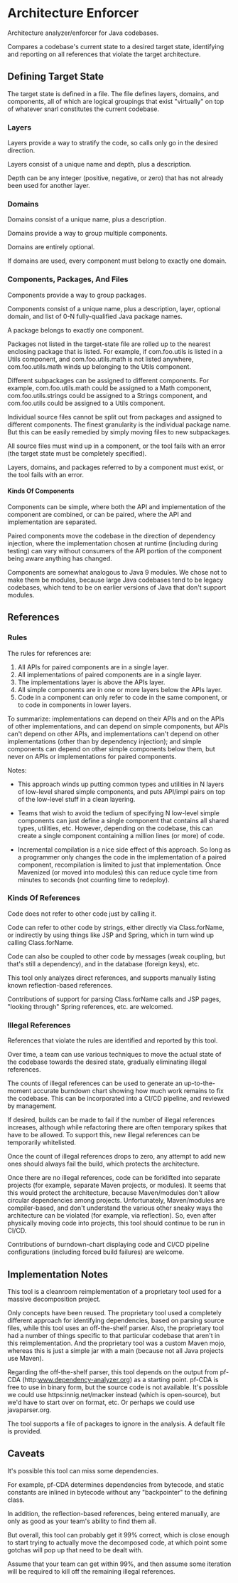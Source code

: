Architecture Enforcer
=====================

Architecture analyzer/enforcer for Java codebases.

Compares a codebase's current state to a desired target state, identifying and reporting on all references that violate the target architecture.

## Defining Target State ##

The target state is defined in a file. The file defines layers, domains, and components, all of which are logical groupings that exist "virtually" on top of whatever snarl constitutes the current codebase.

### Layers ###

Layers provide a way to stratify the code, so calls only go in the desired direction.

Layers consist of a unique name and depth, plus a description.

Depth can be any integer (positive, negative, or zero) that has not already been used for another layer.

### Domains ###

Domains consist of a unique name, plus a description.

Domains provide a way to group multiple components.

Domains are entirely optional.

If domains are used, every component must belong to exactly one domain.

### Components, Packages, And Files ###

Components provide a way to group packages.

Components consist of a unique name, plus a description, layer, optional domain, and list of 0-N fully-qualified Java package names.

A package belongs to exactly one component.

Packages not listed in the target-state file are rolled up to the nearest enclosing package that is listed. For example, if com.foo.utils is listed in a Utils component, and com.foo.utils.math is not listed anywhere, com.foo.utils.math winds up belonging to the Utils component.

Different subpackages can be assigned to different components. For example, com.foo.utils.math could be assigned to a Math component, com.foo.utils.strings could be assigned to a Strings component, and com.foo.utils could be assigned to a Utils component.

Individual source files cannot be split out from packages and assigned to different components. The finest granularity is the individual package name. But this can be easily remedied by simply moving files to new subpackages.

All source files must wind up in a component, or the tool fails with an error (the target state must be completely specified).

Layers, domains, and packages referred to by a component must exist, or the tool fails with an error.

#### Kinds Of Components ####

Components can be simple, where both the API and implementation of the component are combined, or can be paired, where the API and implementation are separated.

Paired components move the codebase in the direction of dependency injection, where the implementation chosen at runtime (including during testing) can vary without consumers of the API portion of the component being aware anything has changed.

Components are somewhat analogous to Java 9 modules. We chose not to make them be modules, because large Java codebases tend to be legacy codebases, which tend to be on earlier versions of Java that don't support modules.

## References ##

### Rules ###

The rules for references are:

1. All APIs for paired components are in a single layer.
2. All implementations of paired components are in a single layer.
3. The implementations layer is above the APIs layer.
4. All simple components are in one or more layers below the APIs layer.
5. Code in a component can only refer to code in the same component, or to code in components in lower layers.

To summarize: implementations can depend on their APIs and on the APIs of other implementations, and can depend on simple components, but APIs can't depend on other APIs, and implementations can't depend on other implementations (other than by dependency injection); and simple components can depend on other simple components below them, but never on APIs or implementations for paired components.

Notes:

* This approach winds up putting common types and utilities in N layers of low-level shared simple components, and puts API/impl pairs on top of the low-level stuff in a clean layering.

* Teams that wish to avoid the tedium of specifying N low-level simple components can just define a single component that contains all shared types, utilities, etc. However, depending on the codebase, this can create a single component containing a million lines (or more) of code.

* Incremental compilation is a nice side effect of this approach. So long as a programmer only changes the code in the implementation of a paired component,  recompilation is limited to just that implementation. Once Mavenized (or moved into modules) this can reduce cycle time from minutes to seconds (not counting time to redeploy).

### Kinds Of References ###

Code does not refer to other code just by calling it.

Code can refer to other code by strings, either directly via Class.forName, or indirectly by using things like JSP and Spring, which in turn wind up calling Class.forName.

Code can also be coupled to other code by messages (weak coupling, but that's still a dependency), and in the database (foreign keys), etc.

This tool only analyzes direct references, and supports manually listing known reflection-based references.

Contributions of support for parsing Class.forName calls and JSP pages, "looking through" Spring references, etc. are welcomed.

### Illegal References ###

References that violate the rules are identified and reported by this tool.

Over time, a team can use various techniques to move the actual state of the codebase towards the desired state, gradually eliminating illegal references.

The counts of illegal references can be used to generate an up-to-the-moment accurate burndown chart showing how much work remains to fix the codebase. This can be incorporated into a CI/CD pipeline, and reviewed by management.

If desired, builds can be made to fail if the number of illegal references increases, although while refactoring there are often temporary spikes that have to be allowed. To support this, new illegal references can be temporarily whitelisted.

Once the count of illegal references drops to zero, any attempt to add new ones should always fail the build, which protects the architecture.

Once there are no illegal references, code can be forklifted into separate projects (for example, separate Maven projects, or modules). It seems that this would protect the architecture, because Maven/modules don't allow circular
dependencies among projects. Unfortunately, Maven/modules are compiler-based, and don't understand the various other sneaky ways the architecture can be violated (for example, via reflection). So, even after physically moving
code into projects, this tool should continue to be run in CI/CD.

Contributions of burndown-chart displaying code and CI/CD pipeline configurations (including forced build failures) are welcome.

## Implementation Notes ##

This tool is a cleanroom reimplementation of a proprietary tool used for a massive decomposition project.

Only concepts have been reused. The proprietary tool used a completely different approach for identifying dependencies, based on parsing source files, while this tool uses an off-the-shelf parser. Also, the proprietary tool had a number of things specific to that particular codebase that aren't in this reimplementation. And the proprietary tool was a custom Maven mojo, whereas this is just a simple jar with a main (because not all Java projects use Maven).

Regarding the off-the-shelf parser, this tool depends on the output from pf-CDA (http:www.dependency-analyzer.org) as a starting point. pf-CDA is free to use in binary form, but the source code is not available.
It's possible we could use https:innig.net/macker instead (which is open-source), but we'd have to start over on format, etc. Or perhaps we could use javaparser.org.

The tool supports a file of packages to ignore in the analysis. A default file is provided.

## Caveats ##

It's possible this tool can miss some dependencies.

For example, pf-CDA determines dependencies from bytecode, and static constants are inlined in bytecode without any "backpointer" to the defining class.

In addition, the reflection-based references, being entered manually, are only as good as your team's ability to find them all.

But overall, this tool can probably get it 99% correct, which is close enough to start trying to actually move the decomposed code, at which point some gotchas will pop up that need to be dealt with.

Assume that your team can get within 99%, and then assume some iteration will be required to kill off the remaining illegal references.
